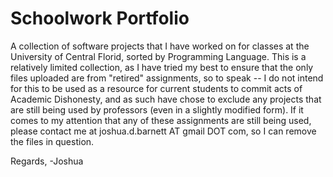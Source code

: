 # Schoolwork Portfolio
A collection of software projects that I have worked on for classes at the University of Central Florid, sorted by Programming Language.
This is a relatively limited collection, as I have tried my best to ensure that the only files uploaded are from "retired" assignments, so to speak -- I do not intend for this to be used as a resource for current students to commit acts of Academic Dishonesty, and as such have chose to exclude any projects that are still being used by professors (even in a slightly modified form). If it comes to my attention that any of these assignments are still being used, please contact me at joshua.d.barnett AT gmail DOT com, so I can remove the files in question.

Regards,
-Joshua

